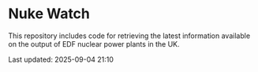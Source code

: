 # Nuke Watch

This repository includes code for retrieving the latest information available on the output of EDF nuclear power plants in the UK.

Last updated: 2025-09-04 21:10